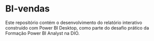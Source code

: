 # BI-vendas
Este repositório contém o desenvolvimento do relatório interativo construído com Power BI Desktop, como parte do desafio prático da Formação Power BI Analyst na DIO.
